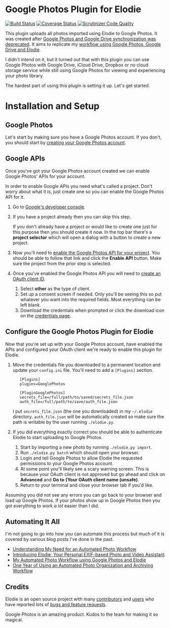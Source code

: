 # Google Photos Plugin for Elodie

[![Build Status](https://travis-ci.org/jmathai/elodie.svg?branch=master)](https://travis-ci.org/jmathai/elodie) [![Coverage Status](https://coveralls.io/repos/github/jmathai/elodie/badge.svg?branch=master)](https://coveralls.io/github/jmathai/elodie?branch=master) [![Scrutinizer Code Quality](https://scrutinizer-ci.com/g/jmathai/elodie/badges/quality-score.png?b=master)](https://scrutinizer-ci.com/g/jmathai/elodie/?branch=master)

This plugin uploads all photos imported using Elodie to Google Photos. It was created after [Google Photos and Google Drive synchronization was deprecated](https://www.blog.google/products/photos/simplifying-google-photos-and-google-drive/). It aims to replicate my [workflow using Google Photos, Google Drive and Elodie](https://artplusmarketing.com/one-year-of-using-an-automated-photo-organization-and-archiving-workflow-89cf9ad7bddf).

I didn't intend on it, but it turned out that with this plugin you can use Google Photos with Google Drive, iCloud Drive, Dropbox or no cloud storage service while still using Google Photos for viewing and experiencing your photo library.

The hardest part of using this plugin is setting it up. Let's get started.

# Installation and Setup

## Google Photos
Let's start by making sure you have a Google Photos account. If you don't, you should start by [creating your Google Photos account](https://photos.google.com/login).

## Google APIs
Once you've got your Google Photos account created we can enable Google Photos' APIs for your account.

In order to enable Google APIs you need what's called a project. Don't worry about what it is, just create one so you can enable the Google Photos API for it.
1. Go to [Google's developer console](https://console.developers.google.com).
2. If you have a project already then you can skip this step.
   
    If you don't already have a project or would like to create one just for this purpose then you should create it now. In the top bar there's a **project selector** which will open a dialog with a button to create a new project.
3. Now you'll need to [enable the Google Photos API for your project](https://console.developers.google.com/apis/library/photoslibrary.googleapis.com). You should be able to follow that link and click the **Enable API** button. Make sure the project from the prior step is selected.
4. Once you've enabled the Google Photos API you will need to [create an OAuth client ID](https://console.developers.google.com/apis/credentials).
    1. Select **other** as the type of client.
    2. Set up a consent screen if needed. Only you'll be seeing this so put whatever you want into the required fields. Most everything can be left blank.
    3. Download the credentials when prompted or click the download icon on the [credentials page](https://console.developers.google.com/apis/credentials).

## Configure the Google Photos Plugin for Elodie
Now that you're set up with your Google Photos account, have enabled the APIs and configured your OAuth client we're ready to enable this plugin for Elodie.

1. Move the credentials file you downloaded to a permanent location and update your `config.ini` file. You'll need to add a `[Plugins]` section.

          [Plugins]
          plugins=GooglePhotos
        
          [PluginGooglePhotos]
          secrets_file=/full/path/to/saved/secrets_file.json
          auth_file=/full/path/to/save/auth_file.json

    I put `secrets_file.json` (the one you downloaded) in my `~/.elodie` directory. `auth_file.json` will be automatically created so make sure the path is writable by the user running `./elodie.py`.
2. If you did everything exactly correct you should be able to authenticate Elodie to start uploading to Google Photos.
    1. Start by importing a new photo by running `./elodie.py import`.
    2. Run `./elodie.py batch` which should open your browser.
    3. Login and tell Google Photos to allow Elodie the requested permissions to your Google Photos account.
    4. At some point you'll likely see a scary warning screen. This is because your OAuth client is not approved but go ahead and click on **Advanced** and **Go to {Your OAuth client name (unsafe)**.
    5. Return to your terminal and close your browser tab if you'd like.

Assuming you did not see any errors you can go back to your browser and load up Google Photos. If your photos show up in Google Photos then you got everything to work *a lot* easier than I did.

## Automating It All
I'm not going to go into how you can automate this process but much of it is covered by various blog posts I've done in the past.

* [Understanding My Need for an Automated Photo Workflow](https://medium.com/vantage/understanding-my-need-for-an-automated-photo-workflow-a2ff95b46f8f#.dmwyjlc57)
* [Introducing Elodie; Your Personal EXIF-based Photo and Video Assistant](https://medium.com/@jmathai/introducing-elodie-your-personal-exif-based-photo-and-video-assistant-d92868f302ec)
* [My Automated Photo Workflow using Google Photos and Elodie](https://medium.com/swlh/my-automated-photo-workflow-using-google-photos-and-elodie-afb753b8c724)
* [One Year of Using an Automated Photo Organization and Archiving Workflow](https://artplusmarketing.com/one-year-of-using-an-automated-photo-organization-and-archiving-workflow-89cf9ad7bddf)

## Credits
Elodie is an open source project with many [contributors](https://github.com/jmathai/elodie/graphs/contributors) and [users](https://github.com/jmathai/elodie/stargazers) who have reported lots of [bugs and feature requests](https://github.com/jmathai/elodie/issues?utf8=%E2%9C%93&q=).

Google Photos is an amazing product. Kudos to the team for making it so magical.
